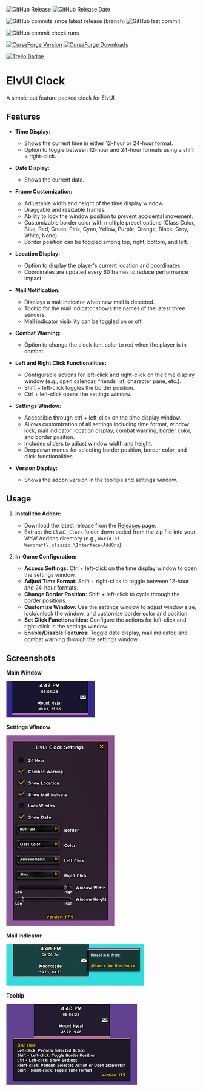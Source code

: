 ![GitHub Release](https://img.shields.io/github/v/release/thomasdye/ElvUI_Clock?style=for-the-badge&logo=github)
![GitHub Release Date](https://img.shields.io/github/release-date/thomasdye/ElvUI_Clock?display_date=published_at&style=for-the-badge&logo=github&color=green)

![GitHub commits since latest release (branch)](https://img.shields.io/github/commits-since/thomasdye/ElvUI_Clock/latest/dev?style=for-the-badge&logo=github)
![GitHub last commit](https://img.shields.io/github/last-commit/thomasdye/ElvUI_Clock?style=for-the-badge&logo=github&color=green)

![GitHub commit check runs](https://img.shields.io/github/check-runs/thomasdye/ElvUI_Clock/dev?style=for-the-badge&logo=github&color=green)


[![CurseForge Version](https://img.shields.io/curseforge/v/1023158?style=for-the-badge&logo=curseforge)](https://www.curseforge.com/wow/addons/elvui-clock)
[![CurseForge Downloads](https://img.shields.io/curseforge/dt/1023158?style=for-the-badge&logo=curseforge)](https://www.curseforge.com/wow/addons/elvui-clock)

[![Trello Badge](https://img.shields.io/badge/Trello-ElvUI_Clock-blue?style=for-the-badge&logo=Trello)](https://trello.com/b/5T4puGNj/elvui-clock)

# ElvUI Clock
A simple but feature packed clock for ElvUI

## Features

- **Time Display:**
  - Shows the current time in either 12-hour or 24-hour format.
  - Option to toggle between 12-hour and 24-hour formats using a shift + right-click.

- **Date Display:**
  - Shows the current date.

- **Frame Customization:**
  - Adjustable width and height of the time display window.
  - Draggable and resizable frames.
  - Ability to lock the window position to prevent accidental movement.
  - Customizable border color with multiple preset options (Class Color, Blue, Red, Green, Pink, Cyan, Yellow, Purple, Orange, Black, Grey, White, None).
  - Border position can be toggled among top, right, bottom, and left.

- **Location Display:**
  - Option to display the player's current location and coordinates.
  - Coordinates are updated every 60 frames to reduce performance impact.

- **Mail Notification:**
  - Displays a mail indicator when new mail is detected.
  - Tooltip for the mail indicator shows the names of the latest three senders.
  - Mail indicator visibility can be toggled on or off.

- **Combat Warning:**
  - Option to change the clock font color to red when the player is in combat.

- **Left and Right Click Functionalities:**
  - Configurable actions for left-click and right-click on the time display window (e.g., open calendar, friends list, character pane, etc.).
  - Shift + left-click toggles the border position.
  - Ctrl + left-click opens the settings window.

- **Settings Window:**
  - Accessible through ctrl + left-click on the time display window.
  - Allows customization of all settings including time format, window lock, mail indicator, location display, combat warning, border color, and border position.
  - Includes sliders to adjust window width and height.
  - Dropdown menus for selecting border position, border color, and click functionalities.

- **Version Display:**
  - Shows the addon version in the tooltips and settings window.

## Usage

1. **Install the Addon:**
   - Download the latest release from the [Releases](https://github.com/thomasdye/ElvUI_Clock/releases) page.
   - Extract the `ElvUI_Clock` folder downloaded from the zip file into your WoW Addons directory (e.g., `World of Warcraft\_classic_\Interface\AddOns`).

2. **In-Game Configuration:**
   - **Access Settings:** Ctrl + left-click on the time display window to open the settings window.
   - **Adjust Time Format:** Shift + right-click to toggle between 12-hour and 24-hour formats.
   - **Change Border Position:** Shift + left-click to cycle through the border positions.
   - **Customize Window:** Use the settings window to adjust window size, lock/unlock the window, and customize border color and position.
   - **Set Click Functionalities:** Configure the actions for left-click and right-click in the settings window.
   - **Enable/Disable Features:** Toggle date display, mail indicator, and combat warning through the settings window.

## Screenshots

**Main Window**

![Main Window](screenshot_clock.png)

**Settings Window**

![Settings Window](screenshot_settings.png)

**Mail Indicator**

![Mail Indicator](screenshot_mail.png)

**Tooltip**

![Tooltip](screenshot_tooltip.png)
